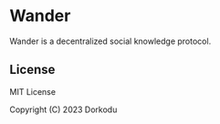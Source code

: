 

# Wander

Wander is a decentralized social knowledge protocol.

## License

MIT License

Copyright (C) 2023 Dorkodu